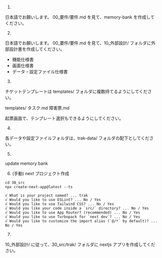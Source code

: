 1.
日本語でお願いします。
00_要件/要件.md を見て、memory-bank を作成してください。

2.
日本語でお願いします。
00_要件/要件.md を見て、10_外部設計/ フォルダに外部設計書を作成してください。
- 機能仕様書
- 画面仕様書
- データ・設定ファイル仕様書

3.
チケットテンプレートは templates/ フォルダに複数持てるようにしてください。

templates/
  タスク.md
  障害票.md

起票画面で、テンプレート選択もできるようにしてください。

4.
各データや設定ファイルフォルダは、trak-data/ フォルダの配下としてください。

5.
update memory bank

6. (手動)
next プロジェクト作成
```
cd 30_src
npx create-next-app@latest --ts

√ What is your project named? ... trak
√ Would you like to use ESLint? ... No / Yes
√ Would you like to use Tailwind CSS? ... No / Yes
√ Would you like your code inside a `src/` directory? ... No / Yes
√ Would you like to use App Router? (recommended) ... No / Yes
√ Would you like to use Turbopack for `next dev`? ... No / Yes
√ Would you like to customize the import alias (`@/*` by default)? ... No / Yes
```

7.
10_外部設計/ に従って、30_src/trak/ フォルダに nextjs アプリを作成してください。
